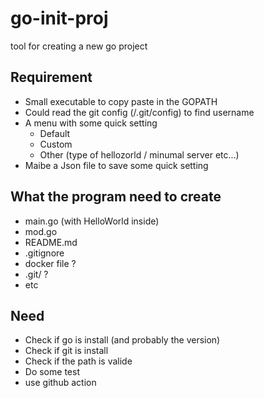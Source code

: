 # go-init-proj
tool for creating a new go project

## Requirement

 - Small executable to copy paste in the GOPATH
 - Could read the git config (/.git/config) to find username
 - A menu with some quick setting
    - Default
    - Custom
    - Other (type of hellozorld / minumal server etc...)
 - Maibe a Json file to save some quick setting

## What the program need to create

 - main.go (with HelloWorld inside)
 - mod.go
 - README.md
 - .gitignore
 - docker file ?
 - .git/ ?
 - etc

## Need

 - Check if go is install (and probably the version)
 - Check if git is install
 - Check if the path is valide
 - Do some test 
 - use github action